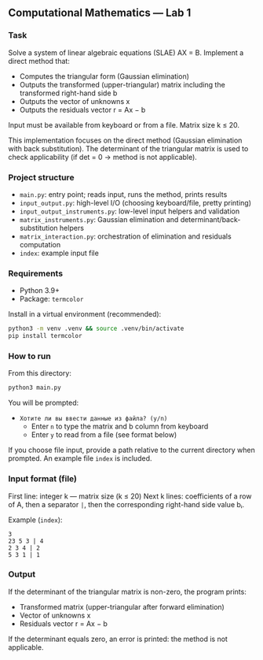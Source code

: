 ## Computational Mathematics — Lab 1

### Task
Solve a system of linear algebraic equations (SLAE) AX = B. Implement a direct method that:
- Computes the triangular form (Gaussian elimination)
- Outputs the transformed (upper-triangular) matrix including the transformed right-hand side b
- Outputs the vector of unknowns x
- Outputs the residuals vector r = Ax − b

Input must be available from keyboard or from a file. Matrix size k ≤ 20.

This implementation focuses on the direct method (Gaussian elimination with back substitution). The determinant of the triangular matrix is used to check applicability (if det = 0 → method is not applicable).

### Project structure
- `main.py`: entry point; reads input, runs the method, prints results
- `input_output.py`: high-level I/O (choosing keyboard/file, pretty printing)
- `input_output_instruments.py`: low-level input helpers and validation
- `matrix_instruments.py`: Gaussian elimination and determinant/back-substitution helpers
- `matrix_interaction.py`: orchestration of elimination and residuals computation
- `index`: example input file

### Requirements
- Python 3.9+
- Package: `termcolor`

Install in a virtual environment (recommended):
```bash
python3 -m venv .venv && source .venv/bin/activate
pip install termcolor
```

### How to run
From this directory:
```bash
python3 main.py
```

You will be prompted:
- `Хотите ли вы ввести данные из файла? (y/n)`
  - Enter `n` to type the matrix and b column from keyboard
  - Enter `y` to read from a file (see format below)

If you choose file input, provide a path relative to the current directory when prompted. An example file `index` is included.

### Input format (file)
First line: integer k — matrix size (k ≤ 20)
Next k lines: coefficients of a row of A, then a separator `|`, then the corresponding right-hand side value bᵢ.

Example (`index`):
```
3
23 5 3 | 4
2 3 4 | 2
5 3 1 | 1
```

### Output
If the determinant of the triangular matrix is non-zero, the program prints:
- Transformed matrix (upper-triangular after forward elimination)
- Vector of unknowns x
- Residuals vector r = Ax − b

If the determinant equals zero, an error is printed: the method is not applicable.
